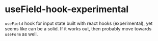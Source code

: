 # useField-hook-experimental
`useField` hook for input state built with react hooks (experimental), yet seems like can be a solid. If it works out, then probably move towards `useForm` as well.
